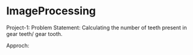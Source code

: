# ImageProcessing
Project-1:
Problem Statement: Calculating the number of teeth present in gear teeth/ gear tooth.

Approch: 


